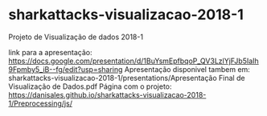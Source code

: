 # sharkattacks-visualizacao-2018-1

Projeto de Visualização de dados 2018-1

link para a apresentação: https://docs.google.com/presentation/d/1BuYsmEpfbqoP_QV3LzlYjFJb5IaIh9Fpmby5_iB--fg/edit?usp=sharing
Apresentação disponivel tambem em: sharkattacks-visualizacao-2018-1/presentations/Apresentação Final de Visualização de Dados.pdf
Página com o projeto: https://danisales.github.io/sharkattacks-visualizacao-2018-1/Preprocessing/js/